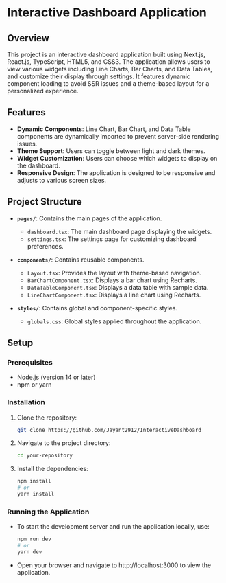 # Interactive Dashboard Application

## Overview

This project is an interactive dashboard application built using Next.js, React.js, TypeScript, HTML5, and CSS3. The application allows users to view various widgets including Line Charts, Bar Charts, and Data Tables, and customize their display through settings. It features dynamic component loading to avoid SSR issues and a theme-based layout for a personalized experience.

## Features

- **Dynamic Components**: Line Chart, Bar Chart, and Data Table components are dynamically imported to prevent server-side rendering issues.
- **Theme Support**: Users can toggle between light and dark themes.
- **Widget Customization**: Users can choose which widgets to display on the dashboard.
- **Responsive Design**: The application is designed to be responsive and adjusts to various screen sizes.

## Project Structure

- **`pages/`**: Contains the main pages of the application.
  - `dashboard.tsx`: The main dashboard page displaying the widgets.
  - `settings.tsx`: The settings page for customizing dashboard preferences.

- **`components/`**: Contains reusable components.
  - `Layout.tsx`: Provides the layout with theme-based navigation.
  - `BarChartComponent.tsx`: Displays a bar chart using Recharts.
  - `DataTableComponent.tsx`: Displays a data table with sample data.
  - `LineChartComponent.tsx`: Displays a line chart using Recharts.

- **`styles/`**: Contains global and component-specific styles.
  - `globals.css`: Global styles applied throughout the application.

## Setup

### Prerequisites

- Node.js (version 14 or later)
- npm or yarn

### Installation

1. Clone the repository:

   ```bash
   git clone https://github.com/Jayant2912/InteractiveDashboard

2. Navigate to the project directory:

    ```bash
    cd your-repository

3. Install the dependencies:

    ```bash
    npm install
    # or
    yarn install

### Running the Application

- To start the development server and run the application locally, use:

    ```bash
    npm run dev
    # or
    yarn dev

- Open your browser and navigate to http://localhost:3000 to view the application.


